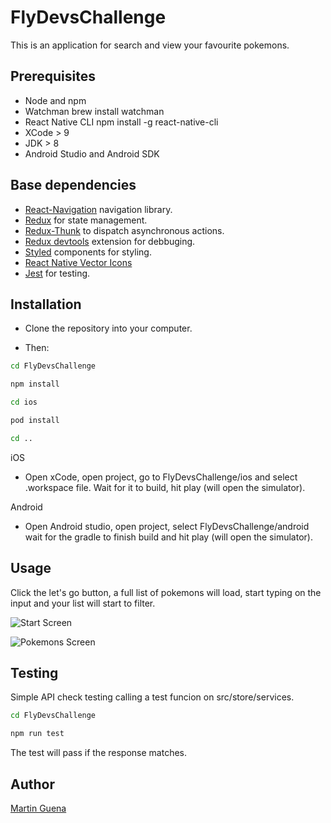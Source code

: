 # FlyDevsChallenge

This is an application for search and view your favourite pokemons.

## Prerequisites

- Node and npm
- Watchman brew install watchman
- React Native CLI npm install -g react-native-cli
- XCode > 9
- JDK > 8
- Android Studio and Android SDK

## Base dependencies

- [React-Navigation](https://reactnavigation.org/) navigation library.
- [Redux](https://redux.js.org/) for state management.
- [Redux-Thunk](https://github.com/reduxjs/redux-thunk) to dispatch asynchronous actions.
- [Redux devtools](https://extension.remotedev.io/) extension for debbuging.
- [Styled](https://styled-components.com/) components for styling.
- [React Native Vector Icons](https://oblador.github.io/react-native-vector-icons/)
- [Jest](https://jestjs.io/) for testing.

## Installation

- Clone the repository into your computer.

- Then:

```bash
cd FlyDevsChallenge

npm install

cd ios

pod install

cd ..
```

iOS

- Open xCode, open project, go to FlyDevsChallenge/ios and select .workspace file. Wait for it to build, hit play (will open the simulator).

Android

- Open Android studio, open project, select FlyDevsChallenge/android wait for the gradle to finish build and hit play (will open the simulator).

## Usage

Click the let's go button, a full list of pokemons will load, start typing on the input and your list will start to filter.


![Start Screen](/asstets/startScreen.png)


![Pokemons Screen](/asstets/PokemonsScreen.png)



## Testing

Simple API check testing calling a test funcion on src/store/services.

```bash
cd FlyDevsChallenge

npm run test
```

The test will pass if the response matches.

## Author

[Martin Guena](https://www.linkedin.com/in/martinguena/)
